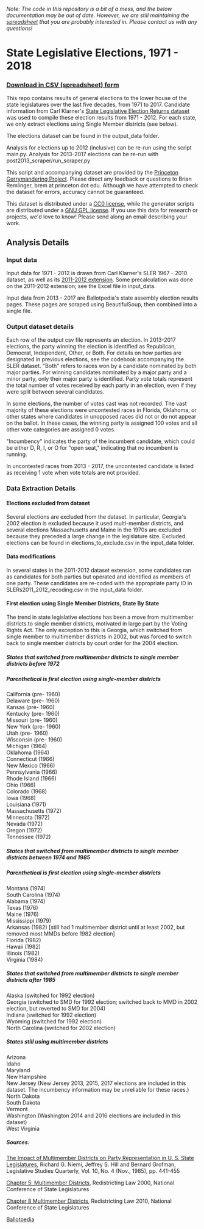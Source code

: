 _Note: The code in this repository is a bit of a mess, and the below documentation may be out of date. However, we are still maintaining the <a href="https://rawgit.com/PrincetonUniversity/historic_state_legislative_election_results/master/state_legislative_election_results_post1971.csv">spreadsheet</a> that you are probably interested in. Please contact us with any questions!_

# State Legislative Elections,  1971 - 2018
### <a href="https://rawgit.com/PrincetonUniversity/historic_state_legislative_election_results/master/state_legislative_election_results_post1971.csv">Download in CSV (spreadsheet) form</a>

This repo contains results of general elections to the lower house of the state legislatures over the last five decades, from 1971 to 2017.
Candidate information from Carl Klarner's [State Legislative Election Returns dataset](https://dataverse.harvard.edu/dataset.xhtml?persistentId=hdl:1902.1/20401)
was used to compile these election results from 1971 - 2012. For each state, we only extract elections using Single Member districts (see below).

The elections dataset can be found in the output_data folder.

Analysis for elections up to 2012 (inclusive) can be re-run using the script main.py. Analysis for 2013-2017 elections can be re-run with post2013_scraper/run_scraper.py

This script and accompanying dataset are provided by the [Princeton Gerrymandering Project](http://gerrymander.princeton.edu/). Please
direct any feedback or questions to Brian Remlinger, brem at princeton dot edu. 
Although we have attempted to check the dataset for errors, accuracy cannot be guaranteed. 


This dataset is distributed under a [CC0 license](https://creativecommons.org/publicdomain/zero/1.0/), while the generator scripts are distributed under a [GNU GPL license](https://www.gnu.org/licenses/gpl-3.0.en.html). If you use this data for research or projects, we'd love to know! Please send along an email describing your work.

## Analysis Details
### Input data
Input data for 1971 - 2012 is drawn from Carl Klarner's SLER 1967 - 2010 dataset, as well as its [2011-2012 extension](https://dataverse.harvard.edu/dataset.xhtml?persistentId=hdl:1902.1/21549). Some precalculation was done on the 2011-2012 extension; see the Excel file in input_data.

Input data from 2013 - 2017 are Ballotpedia's state assembly election results pages. These pages are scraped using BeautifulSoup, then combined into a single file.

### Output dataset details
Each row of the output csv file represents an election. In 2013-2017 elections, the party winning the election is identified as Republican, Democrat, Independent, Other, or Both. For details on how parties are designated in previous elections, see the codebook accompanying the SLER dataset. "Both" refers to races won by a candidate nominated by both major parties. For winning candidates nominated by a major party and a minor party, only their major party is identified. Party vote totals represent the total number of votes received by each party in  an election, even if they were split between several candidates.

In some elections, the number of votes cast was not recorded. The vast majority of these elections were uncontested races
in Florida, Oklahoma, or other states where candidates in unopposed races did not or do not appear on the ballot. In these 
cases, the winning party is assigned 100 votes and all other vote categories are assigned 0 votes.

"Incumbency" indicates the party of the incumbent candidate, which could be either D, R, I, or O for "open seat," indicating that no incumbent is running.

In uncontested races from 2013 - 2017, the uncontested candidate is listed as receiving 1 vote when vote totals are not provided.

### Data Extraction Details

#### Elections excluded from dataset
Several elections are excluded from the dataset. In particular, Georgia's 2002 election is excluded because it used 
multi-member districts, and several elections Massachusetts and Maine in the 1970s are excluded because they preceded a large change in the legislature size. Excluded elections can be found in elections_to_exclude.csv in the input_data folder.

#### Data modifications 
In several states in the 2011-2012 dataset extension, some candidates ran as candidates for both parties  but operated and identified as members of one party. These candidates are re-coded with the appropriate party ID  in SLERs2011_2012_recoding.csv in the input_data folder.

#### First election using Single Member Districts, State By State

The trend in state legislative elections has been a move from multimember districts to single member districts, motivated in large part by the Voting Rights Act. The only exception to this is Georgia, which switched from single member to multimember districts in 2002, but was forced to switch back to single member districts by court order for the 2004 election.

##### States that switched from multimember districts to single member districts before 1972
##### Parenthetical is first election using single-member districts

California (pre- 1960)  
Delaware (pre- 1960)  
Kansas (pre- 1960)  
Kentucky (pre- 1960)   
Missouri (pre- 1960)  
New York (pre- 1960)  
Utah (pre- 1960)  
Wisconsin (pre- 1960)  
Michigan (1964)  
Oklahoma (1964)  
Connecticut (1966)  
New Mexico (1966)  
Pennsylvania (1966)  
Rhode Island (1966)  
Ohio (1966)  
Colorado (1968)  
Iowa (1968)  
Louisiana (1971)  
Massachusetts (1972)  
Minnesota (1972)  
Nevada (1972)  
Oregon (1972)  
Tennessee (1972)  

##### States that switched from multimember districts to single member districts between 1974 and 1985
##### Parenthetical is first election using single-member districts
Montana (1974)  
South Carolina (1974)  
Alabama (1974)  
Texas (1976)  
Maine (1976)  
Mississippi (1979)  
Arkansas (1982) [still had 1 multimember district until at least 2002, but removed most MMDs before 1982 election]  
Florida (1982)  
Hawaii (1982)  
Illinois (1982)  
Virginia (1984)  

##### States that switched from multimember districts to single member districts after 1985
Alaska (switched for 1992 election)  
Georgia (switched to SMD for 1992 election; switched back to MMD in 2002 election, but reverted to SMD for 2004)  
Indiana (switched for 1992 election)  
Wyoming (switched for 1992 election)  
North Carolina (switched for 2002 election)  

##### States still using multimember districts
Arizona   
Idaho   
Maryland    
New Hampshire  
New Jersey (New Jersey 2013, 2015, 2017 elections are included in this dataset. The incumbency information may be unreliable for these races.)  
North Dakota  
South Dakota  
Vermont  
Washington (Washington 2014 and 2016 elections are included in this dataset)  
West Virginia  

##### Sources:
[The Impact of Multimember Districts on Party Representation in U. S. State Legislatures](http://www.jstor.org/stable/440068?seq=1#page_scan_tab_contents), Richard G. Niemi, Jeffrey S. Hill and Bernard Grofman, Legislative Studies Quarterly, Vol. 10, No. 4 (Nov., 1985), pp. 441-455

[Chapter 5: Multimember Districts](https://www.senate.mn/departments/scr/REDIST/Red2000/ch4multi.htm), Redistricting Law 2000, National Conference of State Legislatures

[Chapter 8 Multimember Districts](http://www.ncsl.org/Portals/1/Documents/Redistricting/Redistricting_2010.pdf), Redistricting Law 2010, National Conference of State Legislatures

[Ballotpedia](https://ballotpedia.org/Main_Page)
